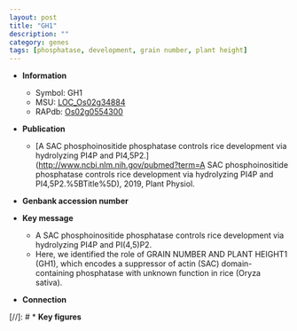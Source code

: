 ```yaml
---
layout: post
title: "GH1"
description: ""
category: genes
tags: [phosphatase, development, grain number, plant height]
---
```


* **Information**  
    + Symbol: GH1  
    + MSU: [LOC_Os02g34884](http://rice.uga.edu/cgi-bin/ORF_infopage.cgi?orf=LOC_Os02g34884)  
    + RAPdb: [Os02g0554300](http://rapdb.dna.affrc.go.jp/viewer/gbrowse_details/irgsp1?name=Os02g0554300)  

* **Publication**  
    + [A SAC phosphoinositide phosphatase controls rice development via hydrolyzing PI4P and PI4,5P2.](http://www.ncbi.nlm.nih.gov/pubmed?term=A SAC phosphoinositide phosphatase controls rice development via hydrolyzing PI4P and PI4,5P2.%5BTitle%5D), 2019, Plant Physiol.

* **Genbank accession number**  

* **Key message**  
    + A SAC phosphoinositide phosphatase controls rice development via hydrolyzing PI4P and PI(4,5)P2.
    + Here, we identified the role of GRAIN NUMBER AND PLANT HEIGHT1 (GH1), which encodes a suppressor of actin (SAC) domain-containing phosphatase with unknown function in rice (Oryza sativa).

* **Connection**  

[//]: # * **Key figures**  


